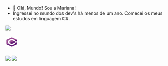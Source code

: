 - 👋 Olá, Mundo! Sou a Mariana!
- Ingressei no mundo dos dev's há menos de um ano. Comecei os meus estudos em linguagem C#.

<div>
<a href="https://github.com/marimillian">
<img height="180em" src="https://github-readme-stats.vercel.app/api?username=marimillian&theme=radical&show_icons=true">

  
</div>


<div style="display: inline_block"><br>
  <img align="center" alt="Mari-Csharp" height="30" width="40" src="https://raw.githubusercontent.com/devicons/devicon/master/icons/csharp/csharp-original.svg">
</div>

 ##
 
<div> 
    <a href = "mailto:marianamillian@gmail.com"><img src="https://img.shields.io/badge/-Gmail-%23333?style=for-the-badge&logo=gmail&logoColor=white" target="_blank"></a>
  <a href="https://www.linkedin.com/in/mariana-millian" target="_blank"><img src="https://img.shields.io/badge/-LinkedIn-%230077B5?style=for-the-badge&logo=linkedin&logoColor=white" target="_blank"></a> 
  
</div>


<!---
marimillian/marimillian is a ✨ special ✨ repository because its `README.md` (this file) appears on your GitHub profile.
You can click the Preview link to take a look at your changes.
--->
